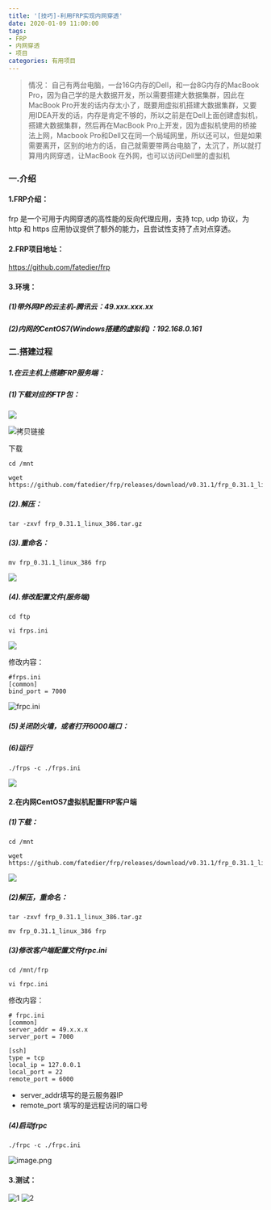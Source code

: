 ```yaml
---
title: '[技巧]-利用FRP实现内网穿透'
date: 2020-01-09 11:00:00
tags: 
- FRP
- 内网穿透
- 项目
categories: 有用项目
---
```


>情况：
自己有两台电脑，一台16G内存的Dell，和一台8G内存的MacBook Pro，因为自己学的是大数据开发，所以需要搭建大数据集群，因此在MacBook Pro开发的话内存太小了，既要用虚拟机搭建大数据集群，又要用IDEA开发的话，内存是肯定不够的，所以之前是在Dell上面创建虚拟机，搭建大数据集群，然后再在MacBook Pro上开发，因为虚拟机使用的桥接法上网，Macbook Pro和Dell又在同一个局域网里，所以还可以，但是如果需要离开，区别的地方的话，自己就需要带两台电脑了，太沉了，所以就打算用内网穿透，让MacBook 在外网，也可以访问Dell里的虚拟机

### 一.介绍
#### 1.FRP介绍：

frp 是一个可用于内网穿透的高性能的反向代理应用，支持 tcp, udp 协议，为 http 和 https 应用协议提供了额外的能力，且尝试性支持了点对点穿透。

#### 2.FRP项目地址：
https://github.com/fatedier/frp

#### 3.环境：
##### (1)带外网IP的云主机-腾讯云：49.xxx.xxx.xx
##### (2)内网的CentOS7(Windows搭建的虚拟机)：192.168.0.161

### 二.搭建过程
##### 1.在云主机上搭建FRP服务端：
##### (1)下载对应的FTP包：

![](https://imgconvert.csdnimg.cn/aHR0cHM6Ly91cGxvYWQtaW1hZ2VzLmppYW5zaHUuaW8vdXBsb2FkX2ltYWdlcy80MzkxNDA3LWNmYTRmNzA3N2NjNzYwMGEucG5n?x-oss-process=image/format,png)


![拷贝链接](https://imgconvert.csdnimg.cn/aHR0cHM6Ly91cGxvYWQtaW1hZ2VzLmppYW5zaHUuaW8vdXBsb2FkX2ltYWdlcy80MzkxNDA3LWEzNjM1M2NlOGQ1YWUzN2QucG5n?x-oss-process=image/format,png)


下载
```shell
cd /mnt

wget https://github.com/fatedier/frp/releases/download/v0.31.1/frp_0.31.1_linux_386.tar.gz
```
##### (2).解压：
```shell
tar -zxvf frp_0.31.1_linux_386.tar.gz
```
##### (3).重命名：

```shell
mv frp_0.31.1_linux_386 frp 
```
![](https://imgconvert.csdnimg.cn/aHR0cHM6Ly91cGxvYWQtaW1hZ2VzLmppYW5zaHUuaW8vdXBsb2FkX2ltYWdlcy80MzkxNDA3LWM4MzZiMjI3NmVjNzA4YzMucG5n?x-oss-process=image/format,png)

##### (4).修改配置文件(服务端)
```shell
cd ftp

vi frps.ini 
```
![](https://imgconvert.csdnimg.cn/aHR0cHM6Ly91cGxvYWQtaW1hZ2VzLmppYW5zaHUuaW8vdXBsb2FkX2ltYWdlcy80MzkxNDA3LTUzOGFkNTliY2I3YjMwYWIucG5n?x-oss-process=image/format,png)

修改内容：
```shell
#frps.ini
[common]
bind_port = 7000 
```
![frpc.ini](https://imgconvert.csdnimg.cn/aHR0cHM6Ly91cGxvYWQtaW1hZ2VzLmppYW5zaHUuaW8vdXBsb2FkX2ltYWdlcy80MzkxNDA3LTQ4OTE2MzNiMDRkOTU4MmEucG5n?x-oss-process=image/format,png)

##### (5)关闭防火墙，或者打开6000端口：

##### (6)运行

```shell
./frps -c ./frps.ini
```
![](https://imgconvert.csdnimg.cn/aHR0cHM6Ly91cGxvYWQtaW1hZ2VzLmppYW5zaHUuaW8vdXBsb2FkX2ltYWdlcy80MzkxNDA3LTY2NGNiYzVjNmY1M2JhOGYucG5n?x-oss-process=image/format,png)

#### 2.在内网CentOS7虚拟机配置FRP客户端

##### (1)下载：
```shell
cd /mnt

wget https://github.com/fatedier/frp/releases/download/v0.31.1/frp_0.31.1_linux_386.tar.gz
```

![](https://imgconvert.csdnimg.cn/aHR0cHM6Ly91cGxvYWQtaW1hZ2VzLmppYW5zaHUuaW8vdXBsb2FkX2ltYWdlcy80MzkxNDA3LTM2ODZiYjEyMGIyNjIyYmQucG5n?x-oss-process=image/format,png)

##### (2)解压，重命名：
```shell
tar -zxvf frp_0.31.1_linux_386.tar.gz

mv frp_0.31.1_linux_386 frp
```
##### (3)修改客户端配置文件frpc.ini

```shell
cd /mnt/frp

vi frpc.ini
```
修改内容：
```shell
# frpc.ini
[common]
server_addr = 49.x.x.x
server_port = 7000

[ssh]
type = tcp
local_ip = 127.0.0.1
local_port = 22
remote_port = 6000
```
* server_addr填写的是云服务器IP
* remote_port 填写的是远程访问的端口号

##### (4)启动frpc
```shell
./frpc -c ./frpc.ini
```
![image.png](https://imgconvert.csdnimg.cn/aHR0cHM6Ly91cGxvYWQtaW1hZ2VzLmppYW5zaHUuaW8vdXBsb2FkX2ltYWdlcy80MzkxNDA3LTg0NmQ1ZmI2YWJjZTA2Y2EucG5n?x-oss-process=image/format,png)



#### 3.测试：
![1](https://imgconvert.csdnimg.cn/aHR0cHM6Ly91cGxvYWQtaW1hZ2VzLmppYW5zaHUuaW8vdXBsb2FkX2ltYWdlcy80MzkxNDA3LWY5YzA0ZjZkYmZmMDczY2EucG5n?x-oss-process=image/format,png)
![2](https://imgconvert.csdnimg.cn/aHR0cHM6Ly91cGxvYWQtaW1hZ2VzLmppYW5zaHUuaW8vdXBsb2FkX2ltYWdlcy80MzkxNDA3LTg3MDA5OGViZWZlMTdlOTYucG5n?x-oss-process=image/format,png)
